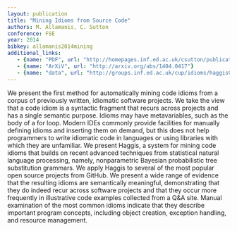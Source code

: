 ```yaml
---
layout: publication
title: "Mining Idioms from Source Code"
authors: M. Allamanis, C. Sutton
conference: FSE
year: 2014
bibkey: allamanis2014mining
additional_links:
   - {name: "PDF", url: "http://homepages.inf.ed.ac.uk/csutton/publications/idioms.pdf"}
   - {name: "ArXiV", url: "http://arxiv.org/abs/1404.0417"}
   - {name: "data", url: "http://groups.inf.ed.ac.uk/cup/idioms/haggisClassUsersDataset.zip"}
---
```

We present the first method for automatically mining code idioms from a corpus of previously written, idiomatic software projects. We take the view that a code idiom is a syntactic fragment that recurs across projects and has a single semantic purpose. Idioms may have metavariables, such as the body of a for loop. Modern IDEs commonly provide facilities for manually defining idioms and inserting them on demand, but this does not help programmers to write idiomatic code in languages or using libraries with which they are unfamiliar. We present Haggis, a system for mining code idioms that builds on recent advanced techniques from statistical natural language processing, namely, nonparametric Bayesian probabilistic tree substitution grammars. We apply Haggis to several of the most popular open source projects from GitHub. We present a wide range of evidence that the resulting idioms are semantically meaningful, demonstrating that they do indeed recur across software projects and that they occur more frequently in illustrative code examples collected from a Q&A site. Manual examination of the most common idioms indicate that they describe important program concepts, including object creation, exception handling, and resource management.
